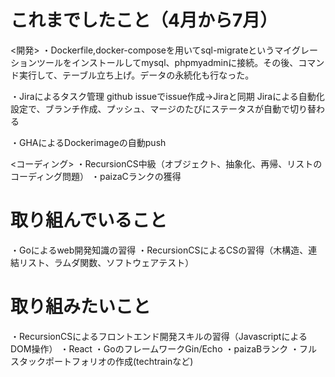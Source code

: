 # これまでしたこと（4月から7月）
<開発>
・Dockerfile,docker-composeを用いてsql-migrateというマイグレーションツールをインストールしてmysql、phpmyadminに接続。その後、コマンド実行して、テーブル立ち上げ。データの永続化も行なった。

・Jiraによるタスク管理
    github issueでissue作成→Jiraと同期
    Jiraによる自動化設定で、ブランチ作成、プッシュ、マージのたびにステータスが自動で切り替わる

・GHAによるDockerimageの自動push

<コーディング>
・RecursionCS中級（オブジェクト、抽象化、再帰、リストのコーディング問題）
・paizaCランクの獲得

# 取り組んでいること
・Goによるweb開発知識の習得
・RecursionCSによるCSの習得（木構造、連結リスト、ラムダ関数、ソフトウェアテスト）

# 取り組みたいこと
・RecursionCSによるフロントエンド開発スキルの習得（JavascriptによるDOM操作）
・React
・GoのフレームワークGin/Echo
・paizaBランク
・フルスタックポートフォリオの作成(techtrainなど)

